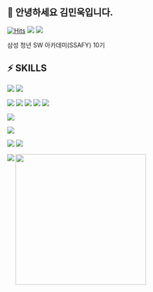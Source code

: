 ## 👋 안녕하세요 김민욱입니다.
[![Hits](https://hits.seeyoufarm.com/api/count/incr/badge.svg?url=https%3A%2F%2Fgithub.com%2Fjeongum&count_bg=%2379C83D&title_bg=%23555555&icon=&icon_color=%23E7E7E7&title=hits&edge_flat=false)](https://github.com/jeongum) <a href="https://doteloper.tistory.com"><img src="https://img.shields.io/badge/-TechBlog-20C997?style=flat-square&logo=Velog&logoColor=white&"/></a> <a href="https://lava-thrush-ec8.notion.site/6c06cb79f2474823861cb102c593f855"><img src="https://img.shields.io/badge/-Portfolio-000000?style=flat-square&logo=Notion&logoColor=white"/></a>  

  
삼성 청년 SW 아카데미(SSAFY) 10기

## ⚡ SKILLS
![](https://img.shields.io/badge/Flutter-02569B?style=for-the-badge&logo=flutter&logoColor=white)
![](https://img.shields.io/badge/Dart-0175C2?style=for-the-badge&logo=dart&logoColor=white)

![](https://img.shields.io/badge/CSS-239120?&style=for-the-badge&logo=css3&logoColor=white)
![](https://img.shields.io/badge/HTML-239120?style=for-the-badge&logo=html5&logoColor=white)
![](https://img.shields.io/badge/JavaScript-F7DF1E?style=for-the-badge&logo=JavaScript&logoColor=white)
![](https://img.shields.io/badge/React-20232A?style=for-the-badge&logo=react&logoColor=61DAFB)
![](https://img.shields.io/badge/Vue.js-35495E?style=for-the-badge&logo=vue.js&logoColor=4FC08D)

![](https://img.shields.io/badge/Python-14354C?style=for-the-badge&logo=python&logoColor=white)

![](https://img.shields.io/badge/Figma-F24E1E?style=for-the-badge&logo=figma&logoColor=white)

![](https://img.shields.io/badge/Jira-0052CC?style=for-the-badge&logo=Jira&logoColor=white)
![](https://img.shields.io/badge/Mattermost-0058CC?style=for-the-badge&logo=Mattermost&logoColor=white)

<img align="left" src="http://mazassumnida.wtf/api/v2/generate_badge?boj=minwookkim"/>

<img align="center" width="300" src="https://github-readme-stats.vercel.app/api/top-langs/?username=minwookkim115&layout=compact&theme=dracula&langs_count=6&hide=java"/>

<!--
**minwookkim115/minwookkim115** is a ✨ _special_ ✨ repository because its `README.md` (this file) appears on your GitHub profile.

Here are some ideas to get you started:

- 🔭 I’m currently working on ...
- 🌱 I’m currently learning ...
- 👯 I’m looking to collaborate on ...
- 🤔 I’m looking for help with ...
- 💬 Ask me about ...
- 📫 How to reach me: ...
- 😄 Pronouns: ...
- ⚡ Fun fact: ...
-->
